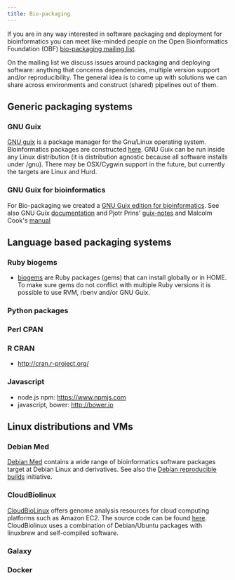 ```yaml
---
title: Bio-packaging
---
```


If you are in any way interested in software packaging and deployment
for bioinformatics you can meet like-minded people on the Open
Bioinformatics Foundation (OBF) [bio-packaging mailing
list](http://lists.open-bio.org/mailman/listinfo/bio-packaging).

On the mailing list we discuss issues around packaging and deploying
software: anything that concerns dependencies, multiple version support
and/or reproducibility. The general idea is to come up with solutions we
can share across environments and construct (shared) pipelines out of
them.

Generic packaging systems
-------------------------

### GNU Guix

[GNU guix](https://www.gnu.org/software/guix) is a package manager for
the Gnu/Linux operating system. Bioinformatics packages are constructed
[here](http://git.savannah.gnu.org/cgit/guix.git/tree/gnu/packages/bioinformatics.scm).
GNU Guix can be run inside any Linux distribution (it is distribution
agnostic because all software installs under /gnu). There may be
OSX/Cygwin support in the future, but currently the targets are Linux
and Hurd.

### GNU Guix for bioinformatics

For Bio-packaging we created a [GNU Guix edition for
bioinformatics](https://github.com/genenetwork/guix/wiki/GNU-Guix-for-bioinformatics).
See also GNU Guix
[documentation](https://www.gnu.org/software/guix/manual/guix.html) and
Pjotr Prins' [guix-notes](https://github.com/pjotrp/guix-notes) and
Malcolm Cook's [manual](https://github.com/malcook/sce)

Language based packaging systems
--------------------------------

### Ruby biogems

-   [biogems](http://biogems.info/) are Ruby packages (gems) that can
    install globally or in HOME. To make sure gems do not conflict with
    multiple Ruby versions it is possible to use RVM, rbenv and/or
    GNU Guix.

### Python packages

### Perl CPAN

### R CRAN

-   <http://cran.r-project.org/>

### Javascript

-   node.js npm: <https://www.npmjs.com>
-   javascript, bower: <http://bower.io>

Linux distributions and VMs
---------------------------

### Debian Med

[Debian Med](https://www.debian.org/devel/debian-med/) contains a wide
range of bioinformatics software packages target at Debian Linux and
derivatives. See also the [Debian reproducible
builds](https://wiki.debian.org/ReproducibleBuilds) initiative.

### CloudBiolinux

[CloudBioLinux](http://cloudbiolinux.org) offers genome analysis
resources for cloud computing platforms such as Amazon EC2. The source
code can be found [here](https://github.com/chapmanb/cloudbiolinux).
CloudBiolinux uses a combination of Debian/Ubuntu packages with
linuxbrew and self-compiled software.

### Galaxy

### Docker
